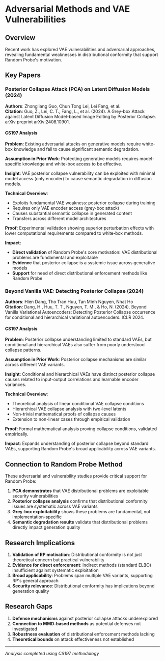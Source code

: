 # Adversarial Methods and VAE Vulnerabilities

## Overview

Recent work has explored VAE vulnerabilities and adversarial approaches, revealing fundamental weaknesses in distributional conformity that support Random Probe's motivation.

## Key Papers

### Posterior Collapse Attack (PCA) on Latent Diffusion Models (2024)
**Authors**: Zhongliang Guo, Chun Tong Lei, Lei Fang, et al.  
**Citation**: Guo, Z., Lei, C. T., Fang, L., et al. (2024). A Grey-box Attack against Latent Diffusion Model-based Image Editing by Posterior Collapse. arXiv preprint arXiv:2408.10901.

#### CS197 Analysis

**Problem**: Existing adversarial attacks on generative models require white-box knowledge and fail to cause significant semantic degradation.

**Assumption in Prior Work**: Protecting generative models requires model-specific knowledge and white-box access to be effective.

**Insight**: VAE posterior collapse vulnerability can be exploited with minimal model access (only encoder) to cause semantic degradation in diffusion models.

**Technical Overview**:
- Exploits fundamental VAE weakness: posterior collapse during training
- Requires only VAE encoder access (grey-box attack)
- Causes substantial semantic collapse in generated content
- Transfers across different model architectures

**Proof**: Experimental validation showing superior perturbation effects with lower computational requirements compared to white-box methods.

**Impact**: 
- **Direct validation** of Random Probe's core motivation: VAE distributional problems are fundamental and exploitable
- **Evidence** that posterior collapse is a systemic issue across generative models
- **Support** for need of direct distributional enforcement methods like Random Probe

### Beyond Vanilla VAE: Detecting Posterior Collapse (2024)
**Authors**: Hien Dang, Tho Tran Huu, Tan Minh Nguyen, Nhat Ho  
**Citation**: Dang, H., Huu, T. T., Nguyen, T. M., & Ho, N. (2024). Beyond Vanilla Variational Autoencoders: Detecting Posterior Collapse occurrence for conditional and hierarchical variational autoencoders. ICLR 2024.

#### CS197 Analysis

**Problem**: Posterior collapse understanding limited to standard VAEs, but conditional and hierarchical VAEs also suffer from poorly understood collapse patterns.

**Assumption in Prior Work**: Posterior collapse mechanisms are similar across different VAE variants.

**Insight**: Conditional and hierarchical VAEs have distinct posterior collapse causes related to input-output correlations and learnable encoder variances.

**Technical Overview**:
- Theoretical analysis of linear conditional VAE collapse conditions
- Hierarchical VAE collapse analysis with two-level latents
- Non-trivial mathematical proofs of collapse causes
- Extension to non-linear cases through empirical validation

**Proof**: Formal mathematical analysis proving collapse conditions, validated empirically.

**Impact**: Expands understanding of posterior collapse beyond standard VAEs, supporting Random Probe's broad applicability across VAE variants.

## Connection to Random Probe Method

These adversarial and vulnerability studies provide critical support for Random Probe:

1. **PCA demonstrates** that VAE distributional problems are exploitable security vulnerabilities
2. **Posterior collapse analysis** confirms that distributional conformity issues are systematic across VAE variants  
3. **Grey-box exploitability** shows these problems are fundamental, not implementation-specific
4. **Semantic degradation results** validate that distributional problems directly impact generation quality

## Research Implications

1. **Validation of RP motivation**: Distributional conformity is not just theoretical concern but practical vulnerability
2. **Evidence for direct enforcement**: Indirect methods (standard ELBO) insufficient against systematic exploitation
3. **Broad applicability**: Problems span multiple VAE variants, supporting RP's general approach
4. **Security relevance**: Distributional conformity has implications beyond generation quality

## Research Gaps

1. **Defense mechanisms** against posterior collapse attacks underexplored
2. **Connection to MMD-based methods** as potential defenses not investigated
3. **Robustness evaluation** of distributional enforcement methods lacking
4. **Theoretical bounds** on attack effectiveness not established

---
*Analysis completed using CS197 methodology*